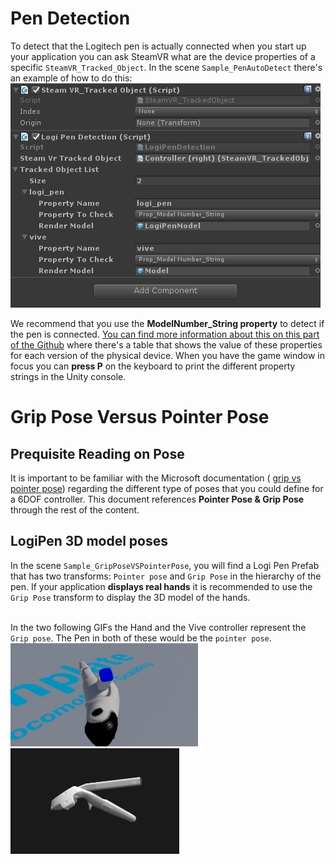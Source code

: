 # Pen Detection
To detect that the Logitech pen is actually connected when you start up your application you can ask SteamVR what are the device properties of a specific `SteamVR_Tracked_Object`. 
In the scene `Sample_PenAutoDetect` there's an example of how to do this:
<br>
![Pen Dectection in Unity inspector](../../resources/LogiPenDetection.PNG?raw=true)

We recommend that you use the **ModelNumber_String property** to detect if the pen is connected. [You can find more information about this on this part of the Github](https://github.com/Logitech/labs_vr_pen_sdk/tree/master/code/steamVR_renderModels) where there's a table that shows the value of these properties for each version of the physical device. When you have the game window in focus you can **press P** on the keyboard to print the different property strings in the Unity console. 

# Grip Pose Versus Pointer Pose
## Prequisite Reading on Pose 
It is important to be familiar with the Microsoft documentation ( [grip vs pointer pose](https://docs.microsoft.com/en-us/windows/mixed-reality/gestures-and-motion-controllers-in-unity#grip-pose-vs-pointing-pose)) regarding the different type of poses that you could define for a 6DOF controller. This document references **Pointer Pose & Grip Pose** through the rest of the content. 


## LogiPen 3D model poses
In the scene `Sample_GripPoseVSPointerPose`, you will find a Logi Pen Prefab that has two transforms: `Pointer pose` and `Grip Pose` in the hierarchy of the pen. If your application **displays real hands** it is recommended to use the `Grip Pose` transform to display the 3D model of the hands.  
<br>

In the two following GIFs the Hand and the Vive controller represent the `Grip pose`. The Pen in both of these would be the `pointer pose`. 
<br>
<img src="../../resources/LogiPenWithHand.gif" alt="drawing" width="300px"/> <img src="../../resources/LogiPenWithViveWand.gif" alt="drawing" width="270px"/>





